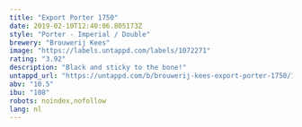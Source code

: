 ```yaml
---
title: "Export Porter 1750"
date: 2019-02-10T12:40:06.805173Z
style: "Porter - Imperial / Double"
brewery: "Brouwerij Kees"
image: "https://labels.untappd.com/labels/1072271"
rating: "3.92"
description: "Black and sticky to the bone!"
untappd_url: "https://untappd.com/b/brouwerij-kees-export-porter-1750/1072271"
abv: "10.5"
ibu: "108"
robots: noindex,nofollow
lang: nl
---
```

